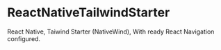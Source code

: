 # ReactNativeTailwindStarter
 React Native, Taiwind Starter (NativeWind), With ready React Navigation configured. 
